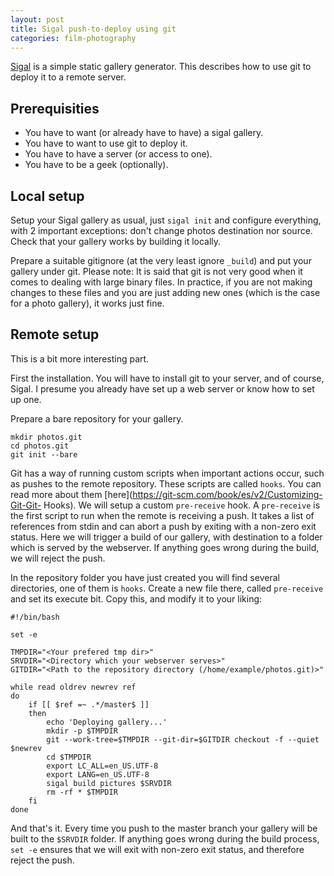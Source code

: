```yaml
---
layout: post
title: Sigal push-to-deploy using git
categories: film-photography
---
```


[Sigal](http://sigal.saimon.org/en/latest/) is a simple static gallery
generator. This describes how to use git to deploy it to a remote server.

Prerequisities
--------------

  - You have to want (or already have to have) a sigal gallery.
  - You have to want to use git to deploy it.
  - You have to have a server (or access to one).
  - You have to be a geek (optionally).

Local setup
-----------

Setup your Sigal gallery as usual, just `sigal init` and configure everything,
with 2 important exceptions: don't change photos destination nor source. Check
that your gallery works by building it locally.

Prepare a suitable gitignore (at the very least ignore `_build`) and put your
gallery under git. Please note: It is said that git is not very good when it
comes to dealing with large binary files. In practice, if you are not making
changes to these files and you are just adding new ones (which is the case for a
photo gallery), it works just fine.

Remote setup
------------

This is a bit more interesting part.

First the installation. You will have to install git to your server, and of
course, Sigal. I presume you already have set up a web server or know how to set
up one.

Prepare a bare repository for your gallery.

~~~
mkdir photos.git
cd photos.git
git init --bare
~~~

Git has a way of running custom scripts when important actions occur, such as
pushes to the remote repository. These scripts are called `hooks`. You can read
more about them [here](https://git-scm.com/book/es/v2/Customizing-Git-Git-
Hooks). We will setup a custom `pre-receive` hook. A `pre-receive` is the first
script to run when the remote is receiving a push. It takes a list of references
from stdin and can abort a push by exiting with a non-zero exit status. Here we
will trigger a build of our gallery, with destination to a folder which is
served by the webserver. If anything goes wrong during the build, we will reject
the push.

In the repository folder you have just created you will find several
directories, one of them is `hooks`. Create a new file there, called
`pre-receive` and set its execute bit. Copy this, and modify it to your liking:

~~~
#!/bin/bash

set -e

TMPDIR="<Your prefered tmp dir>"
SRVDIR="<Directory which your webserver serves>"
GITDIR="<Path to the repository directory (/home/example/photos.git)>"

while read oldrev newrev ref
do
    if [[ $ref =~ .*/master$ ]]
    then
        echo 'Deploying gallery...'
        mkdir -p $TMPDIR
        git --work-tree=$TMPDIR --git-dir=$GITDIR checkout -f --quiet $newrev
        cd $TMPDIR
        export LC_ALL=en_US.UTF-8
        export LANG=en_US.UTF-8
        sigal build pictures $SRVDIR
        rm -rf * $TMPDIR
    fi
done
~~~

And that's it. Every time you push to the master branch your gallery will be
built to the `$SRVDIR` folder. If anything goes wrong during the build process,
`set -e` ensures that we will exit with non-zero exit status, and therefore
reject the push.
